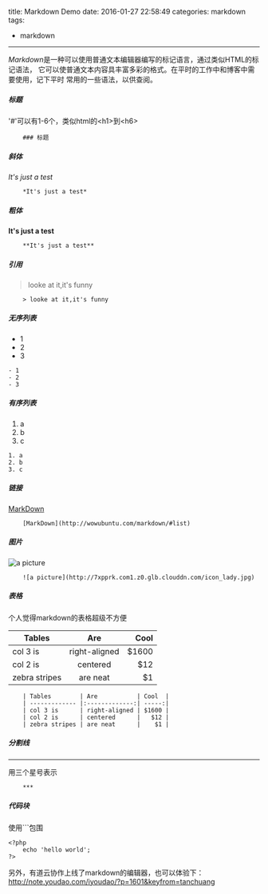 title: Markdown Demo
date: 2016-01-27 22:58:49
categories: markdown
tags: 
- markdown
---

*Markdown*是一种可以使用普通文本编辑器编写的标记语言，通过类似HTML的标记语法，
它可以使普通文本内容具丰富多彩的格式。在平时的工作中和博客中需要使用，记下平时
常用的一些语法，以供查阅。
<!--more-->

##### 标题
'#'可以有1-6个，类似html的&lt;h1&gt;到&lt;h6&gt;
```
	### 标题
```

##### 斜体
*It's just a test*
```
	*It's just a test*
```

##### 粗体
**It's just a test**
```
	**It's just a test**
```

##### 引用
> looke at it,it's funny 

```
	> looke at it,it's funny
```


##### 无序列表
- 1
- 2
- 3

```
- 1
- 2
- 3
```


##### 有序列表
1. a
2. b
3. c

```
1. a
2. b
3. c
```


##### 链接
[MarkDown](http://wowubuntu.com/markdown/#list)
```
	[MarkDown](http://wowubuntu.com/markdown/#list)
```


##### 图片
![a picture](http://www.newasp.net/attachment/soft/2015/0713/085610_78002493.png)
```
	![a picture](http://7xpprk.com1.z0.glb.clouddn.com/icon_lady.jpg)
```


##### 表格
个人觉得markdown的表格超级不方便

| Tables        | Are           | Cool  |
| ------------- |:-------------:| -----:|
| col 3 is      | right-aligned | $1600 |
| col 2 is      | centered      |   $12 |
| zebra stripes | are neat      |    $1 |
```
	| Tables        | Are           | Cool  |
	| ------------- |:-------------:| -----:|
	| col 3 is      | right-aligned | $1600 |
	| col 2 is      | centered      |   $12 |
	| zebra stripes | are neat      |    $1 |
```


##### 分割线
*** 
用三个星号表示
```
	***
```

##### 代码块
使用\`\`\`包围
```
<?php
    echo 'hello world';
?>
```

另外，有道云协作上线了markdown的编辑器，也可以体验下：
http://note.youdao.com/iyoudao/?p=1601&keyfrom=tanchuang

